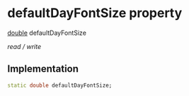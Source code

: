 


# defaultDayFontSize property






[double](https://api.flutter.dev/flutter/dart-core/double-class.html) defaultDayFontSize
  
_read / write_






## Implementation

```dart
static double defaultDayFontSize;


```







